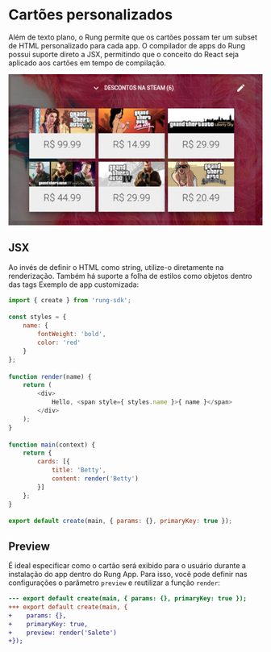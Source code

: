 # Cartões personalizados

Além de texto plano, o Rung permite que os cartões possam ter um subset de HTML
personalizado para cada app. O compilador de apps do Rung possui
suporte direto a JSX, permitindo que o conceito do React seja aplicado aos
cartões em tempo de compilação.

![Custom cards](../img/custom-cards.png)

## JSX

Ao invés de definir o HTML como string, utilize-o diretamente na renderização.
Também há suporte a folha de estilos como objetos dentro das tags
Exemplo de app customizada:

``` js
import { create } from 'rung-sdk';

const styles = {
    name: {
        fontWeight: 'bold',
        color: 'red'
    }
};

function render(name) {
    return (
        <div>
            Hello, <span style={ styles.name }>{ name }</span>
        </div>
    );
}

function main(context) {
    return {
        cards: [{
            title: 'Betty',
            content: render('Betty')
        }]
    };
}

export default create(main, { params: {}, primaryKey: true });
```

## Preview

É ideal especificar como o cartão será exibido para o usuário durante a instalação
do app dentro do Rung App. Para isso, você pode definir nas configurações
o parâmetro ``preview`` e reutilizar a função ``render``:

``` diff
--- export default create(main, { params: {}, primaryKey: true });
+++ export default create(main, {
+    params: {},
+    primaryKey: true,
+    preview: render('Salete')
+});
```